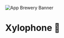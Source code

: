 ![App Brewery Banner](https://github.com/londonappbrewery/Images/blob/master/AppBreweryBanner.png)


# Xylophone 🎹

